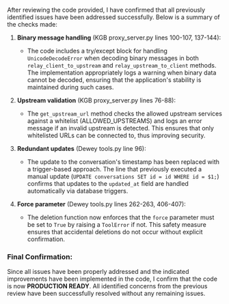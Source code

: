 After reviewing the code provided, I have confirmed that all previously identified issues have been addressed successfully. Below is a summary of the checks made:

1. **Binary message handling** (KGB proxy_server.py lines 100-107, 137-144):
   - The code includes a try/except block for handling `UnicodeDecodeError` when decoding binary messages in both `relay_client_to_upstream` and `relay_upstream_to_client` methods. The implementation appropriately logs a warning when binary data cannot be decoded, ensuring that the application's stability is maintained during such cases.

2. **Upstream validation** (KGB proxy_server.py lines 76-88):
   - The `get_upstream_url` method checks the allowed upstream services against a whitelist (ALLOWED_UPSTREAMS) and logs an error message if an invalid upstream is detected. This ensures that only whitelisted URLs can be connected to, thus improving security.

3. **Redundant updates** (Dewey tools.py line 96):
   - The update to the conversation's timestamp has been replaced with a trigger-based approach. The line that previously executed a manual update (`UPDATE conversations SET id = id WHERE id = $1;`) confirms that updates to the `updated_at` field are handled automatically via database triggers.

4. **Force parameter** (Dewey tools.py lines 262-263, 406-407):
   - The deletion function now enforces that the `force` parameter must be set to `True` by raising a `ToolError` if not. This safety measure ensures that accidental deletions do not occur without explicit confirmation.

### Final Confirmation:
Since all issues have been properly addressed and the indicated improvements have been implemented in the code, I confirm that the code is now **PRODUCTION READY**. All identified concerns from the previous review have been successfully resolved without any remaining issues.
